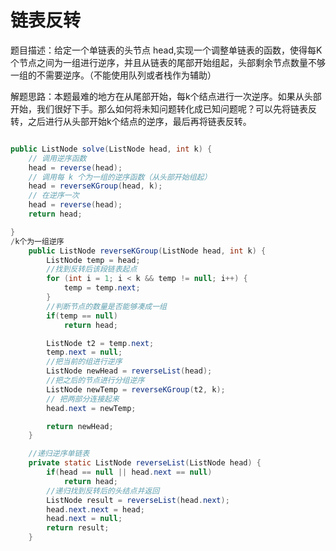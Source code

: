 # 链表反转

题目描述：给定一个单链表的头节点 head,实现一个调整单链表的函数，使得每K个节点之间为一组进行逆序，并且从链表的尾部开始组起，头部剩余节点数量不够一组的不需要逆序。（不能使用队列或者栈作为辅助）

解题思路：本题最难的地方在从尾部开始，每k个结点进行一次逆序。如果从头部开始，我们很好下手。那么如何将未知问题转化成已知问题呢？可以先将链表反转，之后进行从头部开始k个结点的逆序，最后再将链表反转。

```java

public ListNode solve(ListNode head, int k) {
    // 调用逆序函数
    head = reverse(head);
    // 调用每 k 个为一组的逆序函数（从头部开始组起）
    head = reverseKGroup(head, k);
    // 在逆序一次
    head = reverse(head);
    return head;

}
/k个为一组逆序
    public ListNode reverseKGroup(ListNode head, int k) {
        ListNode temp = head;
        //找到反转后该段链表起点
        for (int i = 1; i < k && temp != null; i++) {
            temp = temp.next;
        }
        //判断节点的数量是否能够凑成一组
        if(temp == null)
            return head;

        ListNode t2 = temp.next;
        temp.next = null;
        //把当前的组进行逆序
        ListNode newHead = reverseList(head);
        //把之后的节点进行分组逆序
        ListNode newTemp = reverseKGroup(t2, k);
        // 把两部分连接起来
        head.next = newTemp;

        return newHead;
    }

    //递归逆序单链表
    private static ListNode reverseList(ListNode head) {
        if(head == null || head.next == null)
            return head;
        //递归找到反转后的头结点并返回
        ListNode result = reverseList(head.next);
        head.next.next = head;
        head.next = null;
        return result;
    }

```

